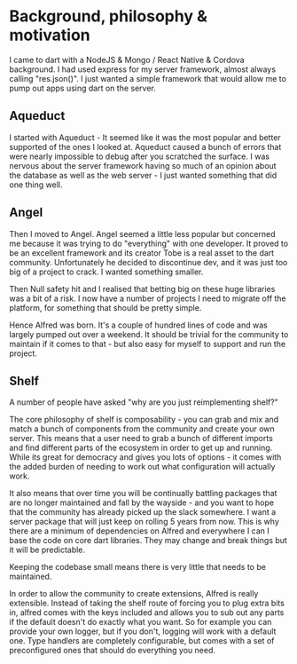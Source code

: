# Background, philosophy & motivation

I came to dart with a NodeJS & Mongo / React Native & Cordova background. I had used express for
my server framework, almost always calling "res.json()". I just wanted a simple framework that would
allow me to pump out apps using dart on the server.

## Aqueduct
I started with Aqueduct - It seemed like it was the most popular and better supported of the ones I
looked at. Aqueduct caused a bunch of errors that were nearly impossible to debug after you scratched
the surface. I was nervous about the server framework having so much of an opinion about the database
as well as the web server - I just wanted something that did one thing well.

## Angel
Then I moved to Angel. Angel seemed a little less popular but concerned me because it was trying to
do "everything" with one developer. It proved to be an excellent framework and its creator Tobe is
a real asset to the dart community. Unfortunately he decided to discontinue dev, and it was just too
big of a project to crack. I wanted something smaller.

Then Null safety hit and I realised that betting big on these huge libraries was a bit of a risk.
I now have a number of projects I need to migrate off the platform, for something that should be pretty
simple.

Hence Alfred was born. It's a couple of hundred lines of code and was largely pumped out over a weekend. 
It should be trivial for the community to maintain if it comes to that - but also easy for myself to 
support and run the project.

## Shelf

A number of people have asked "why are you just reimplementing shelf?"

The core philosophy of shelf is composability - you can grab and mix and match a bunch of components
from the community and create your own server. This means that a user need to 
grab a bunch of different imports and find different parts of the ecosystem
in order to get up and running. While its great for democracy and gives you lots of options - it comes with 
the added burden of needing to work out what configuration will actually work.

It also means that over time you will be continually battling packages that are
no longer maintained and fall by the wayside - and you want to hope that the community
has already picked up the slack somewhere. I want a server package that will just
keep on rolling 5 years from now. This is why there are a minimum of dependencies on Alfred
and everywhere I can I base the code on core dart libraries. They may change and break things
but it will be predictable.

Keeping the codebase small means there is very little that needs to be maintained.

In order to allow the community to create extensions, Alfred is really extensible. Instead of taking
the shelf route of forcing you to plug extra bits in, alfred comes with the keys included and allows
you to sub out any parts if the default doesn't do exactly what you want. So for example you can provide your own logger, but if 
you don't, logging will work with a default one. Type handlers are completely configurable, but comes
with a set of preconfigured ones that should do everything you need. 